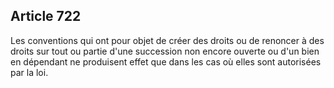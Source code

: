 Article 722
----
Les conventions qui ont pour objet de créer des droits ou de renoncer à des
droits sur tout ou partie d'une succession non encore ouverte ou d'un bien en
dépendant ne produisent effet que dans les cas où elles sont autorisées par la
loi.
